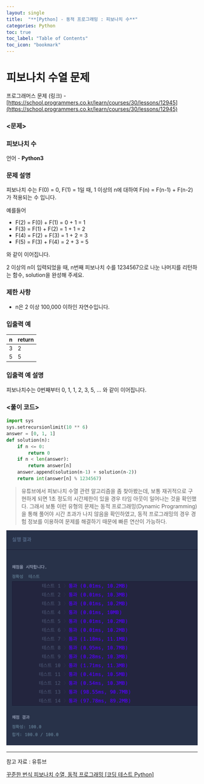 ```yaml
---
layout: single
title:  "**[Python] - 동적 프로그래밍 : 피보나치 수**"
categories: Python
toc: true
toc_label: "Table of Contents"
toc_icon: "bookmark"
---
```


# 피보나치 수열 문제

프로그래머스 문제 (링크) - [https://school.programmers.co.kr/learn/courses/30/lessons/12945](https://school.programmers.co.kr/learn/courses/30/lessons/12945)

### <문제>

### 피보나치 수

언어 - **Python3**

### **문제 설명**

피보나치 수는 F(0) = 0, F(1) = 1일 때, 1 이상의 n에 대하여 F(n) = F(n-1) + F(n-2) 가 적용되는 수 입니다.

예를들어

- F(2) = F(0) + F(1) = 0 + 1 = 1
- F(3) = F(1) + F(2) = 1 + 1 = 2
- F(4) = F(2) + F(3) = 1 + 2 = 3
- F(5) = F(3) + F(4) = 2 + 3 = 5

와 같이 이어집니다.

2 이상의 n이 입력되었을 때, n번째 피보나치 수를 1234567으로 나눈 나머지를 리턴하는 함수, solution을 완성해 주세요.

### 제한 사항

- n은 2 이상 100,000 이하인 자연수입니다.

### 입출력 예

| n | return |
| --- | --- |
| 3 | 2 |
| 5 | 5 |

### 입출력 예 설명

피보나치수는 0번째부터 0, 1, 1, 2, 3, 5, ... 와 같이 이어집니다.

### <풀이 코드>

```python
import sys
sys.setrecursionlimit(10 ** 6)
answer = [0, 1, 1]
def solution(n):
    if n <= 0:
        return 0
    if n < len(answer):
        return answer[n]
    answer.append(solution(n-1) + solution(n-2))
    return int(answer[n] % 1234567)
```

> 유튜브에서 피보나치 수열 관련 알고리즘을 좀 찾아봤는데, 보통 재귀적으로 구현하게 되면 1초 정도의 시간제한이 있을 경우 타임 아웃이 일어나는 것을 확인했다. 그래서 보통 이런 유형의 문제는 동적 프로그래밍(Dynamic Programming)을 통해 풀어야 시간 초과가 나지 않음을 확인하였고, 동적 프로그래밍의 경우 경험 정보를 이용하여 문제를 해결하기 때문에 빠른 연산이 가능하다.
>

![pibonacci_result](/assets/images/posts/2023-01-30-Python-pibonacci/pibonacci_result.png)

---

참고 자료 : 유튜브

[꾸준한 번식 피보나치 수열, 동적 프로그래밍 [코딩 테스트 Python]](https://youtu.be/WPXkfmvdHUs)


